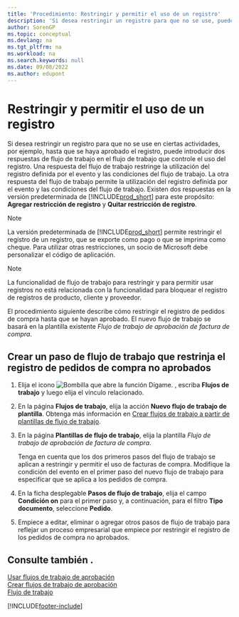 ```yaml
---
title: 'Procedimiento: Restringir y permitir el uso de un registro'
description: 'Si desea restringir un registro para que no se use, puede introducir dos respuestas de flujo de trabajo en un flujo de trabajo que controle el uso del registro.'
author: SorenGP
ms.topic: conceptual
ms.devlang: na
ms.tgt_pltfrm: na
ms.workload: na
ms.search.keywords: null
ms.date: 09/08/2022
ms.author: edupont
---
```

# <a name="restrict-and-allow-usage-of-a-record"></a><a name="restrict-and-allow-usage-of-a-record"></a><a name="restrict-and-allow-usage-of-a-record"></a>Restringir y permitir el uso de un registro

Si desea restringir un registro para que no se use en ciertas actividades, por ejemplo, hasta que se haya aprobado el registro, puede introducir dos respuestas de flujo de trabajo en el flujo de trabajo que controle el uso del registro. Una respuesta del flujo de trabajo restringe la utilización del registro definida por el evento y las condiciones del flujo de trabajo. La otra respuesta del flujo de trabajo permite la utilización del registro definida por el evento y las condiciones del flujo de trabajo. Existen dos respuestas en la versión predeterminada de [!INCLUDE[prod_short](includes/prod_short.md)] para este propósito: **Agregar restricción de registro** y **Quitar restricción de registro**.

> [!NOTE]  
> La versión predeterminada de [!INCLUDE[prod_short](includes/prod_short.md)] permite restringir el registro de un registro, que se exporte como pago o que se imprima como cheque. Para utilizar otras restricciones, un socio de Microsoft debe personalizar el código de aplicación.  

> [!NOTE]  
> La funcionalidad de flujo de trabajo para restringir y para permitir usar registros no está relacionada con la funcionalidad para bloquear el registro de registros de producto, cliente y proveedor.

El procedimiento siguiente describe cómo restringir el registro de pedidos de compra hasta que se hayan aprobado. El nuevo flujo de trabajo se basará en la plantilla existente *Flujo de trabajo de aprobación de factura de compra*.  

## <a name="create-a-workflow-step-that-restricts-posting-of-unapproved-purchase-orders"></a><a name="create-a-workflow-step-that-restricts-posting-of-unapproved-purchase-orders"></a><a name="create-a-workflow-step-that-restricts-posting-of-unapproved-purchase-orders"></a>Crear un paso de flujo de trabajo que restrinja el registro de pedidos de compra no aprobados

1. Elija el icono ![Bombilla que abre la función Dígame.](media/ui-search/search_small.png "Dígame qué desea hacer") , escriba **Flujos de trabajo** y luego elija el vínculo relacionado.  
2. En la página **Flujos de trabajo**, elija la acción **Nuevo flujo de trabajo de plantilla**. Obtenga más información en [Crear flujos de trabajo a partir de plantillas de flujo de trabajo](across-how-to-create-workflows-from-workflow-templates.md).
3. En la página **Plantillas de flujo de trabajo**, elija la plantilla *Flujo de trabajo de aprobación de factura de compra*.  

   Tenga en cuenta que los dos primeros pasos del flujo de trabajo se aplican a restringir y permitir el uso de facturas de compra. Modifique la condición del evento en el primer paso del nuevo flujo de trabajo para especificar que se aplica a los pedidos de compra.  
4. En la ficha desplegable **Pasos de flujo de trabajo**, elija el campo **Condición on** para el primer paso y, a continuación, para el filtro **Tipo documento**, seleccione **Pedido**.  
5. Empiece a editar, eliminar o agregar otros pasos de flujo de trabajo para reflejar un proceso empresarial que empiece por restringir el registro de los pedidos de compra no aprobados.  

## <a name="see-also"></a><a name="see-also"></a><a name="see-also"></a>Consulte también .

[Usar flujos de trabajo de aprobación](across-use-workflows.md)  
[Crear flujos de trabajo de aprobación](across-how-to-create-workflows.md)  
[Flujo de trabajo](across-workflow.md)  

[!INCLUDE[footer-include](includes/footer-banner.md)]
